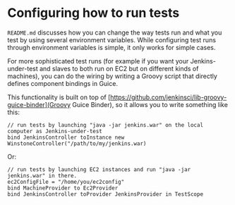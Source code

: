 # Configuring how to run tests

`README.md` discusses how you can change the way tests run and what you test by using several environment variables.
While configuring test runs through environment variables is simple, it only works for simple cases.

For more sophisticated test runs (for example if you want your Jenkins-under-test and slaves to both run on EC2
but on different kinds of machines), you can do the wiring by writing a Groovy script that directly defines
component bindings in Guice.

This functionality is built on top of [https://github.com/jenkinsci/lib-groovy-guice-binder](Groovy Guice Binder),
so it allows you to write something like this:

    // run tests by launching "java -jar jenkins.war" on the local computer as Jenkins-under-test
    bind JenkinsController toInstance new WinstoneController("/path/to/my/jenkins.war)

Or:

    // run tests by launching EC2 instances and run "java -jar jenkins.war" in there.
    ec2ConfigFile = "/home/you/ec2config"
    bind MachineProvider to Ec2Provider
    bind JenkinsController toProvider JenkinsProvider in TestScope